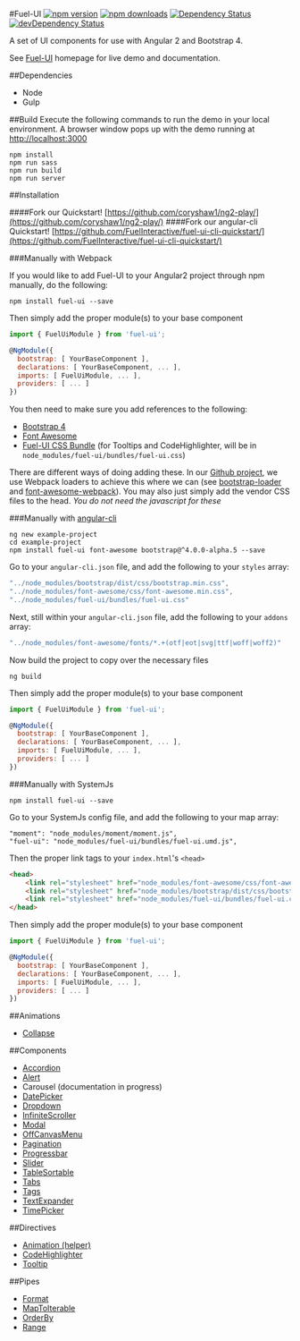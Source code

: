 #Fuel-UI [![npm version](https://badge.fury.io/js/fuel-ui.svg)](https://badge.fury.io/js/fuel-ui) [![npm downloads](https://img.shields.io/npm/dm/fuel-ui.svg)](https://npmjs.org/fuel-ui) [![Dependency Status](https://david-dm.org/fuelinteractive/fuel-ui.svg)](https://david-dm.org/fuelinteractive/fuel-ui) [![devDependency Status](https://david-dm.org/fuelinteractive/fuel-ui/dev-status.svg)](https://david-dm.org/fuelinteractive/fuel-ui#info=devDependencies)

A set of UI components for use with Angular 2 and Bootstrap 4.

See [Fuel-UI](http://fuelinteractive.github.io/fuel-ui/) homepage for live demo and documentation.

##Dependencies
- Node
- Gulp

##Build
Execute the following commands to run the demo in your local environment. A browser window pops up with the demo running at [http://localhost:3000](http://localhost:3000)

```
npm install
npm run sass
npm run build
npm run server
```

##Installation

####Fork our Quickstart! [https://github.com/coryshaw1/ng2-play/](https://github.com/coryshaw1/ng2-play/)
####Fork our angular-cli Quickstart! [https://github.com/FuelInteractive/fuel-ui-cli-quickstart/](https://github.com/FuelInteractive/fuel-ui-cli-quickstart/)

###Manually with Webpack

If you would like to add Fuel-UI to your Angular2 project through npm manually, do the following:

```
npm install fuel-ui --save
```

Then simply add the proper module(s) to your base component
```js
import { FuelUiModule } from 'fuel-ui';

@NgModule({
  bootstrap: [ YourBaseComponent ],
  declarations: [ YourBaseComponent, ... ],
  imports: [ FuelUiModule, ... ],
  providers: [ ... ]
})
```

You then need to make sure you add references to the following:
 * [Bootstrap 4](http://v4-alpha.getbootstrap.com/)
 * [Font Awesome](http://fontawesome.io/)
 * [Fuel-UI CSS Bundle](https://github.com/FuelInteractive/fuel-ui/) (for Tooltips and CodeHighlighter, will be in `node_modules/fuel-ui/bundles/fuel-ui.css`)
 
There are different ways of doing adding these. In our [Github project](https://github.com/FuelInteractive/fuel-ui/), we use Webpack loaders to achieve this where we can (see [bootstrap-loader](https://github.com/shakacode/bootstrap-loader) and [font-awesome-webpack](https://github.com/gowravshekar/font-awesome-webpack)). You may also just simply add the vendor CSS files to the head. *You do not need the javascript for these*

###Manually with [angular-cli](https://github.com/angular/angular-cli)

```
ng new example-project
cd example-project
npm install fuel-ui font-awesome bootstrap@^4.0.0-alpha.5 --save
```
Go to your `angular-cli.json` file, and add the following to your `styles` array:
```js
"../node_modules/bootstrap/dist/css/bootstrap.min.css",
"../node_modules/font-awesome/css/font-awesome.min.css",
"../node_modules/fuel-ui/bundles/fuel-ui.css"
```
Next, still within your `angular-cli.json` file, add the following to your `addons` array:
```js
"../node_modules/font-awesome/fonts/*.+(otf|eot|svg|ttf|woff|woff2)"
```
Now build the project to copy over the necessary files
```
ng build
```
Then simply add the proper module(s) to your base component
```js
import { FuelUiModule } from 'fuel-ui';

@NgModule({
  bootstrap: [ YourBaseComponent ],
  declarations: [ YourBaseComponent, ... ],
  imports: [ FuelUiModule, ... ],
  providers: [ ... ]
})
```

###Manually with SystemJs

```
npm install fuel-ui --save
```
Go to your SystemJs config file, and add the following to your map array:
```
"moment": "node_modules/moment/moment.js",
"fuel-ui": "node_modules/fuel-ui/bundles/fuel-ui.umd.js",
```
Then the proper link tags to your `index.html`'s `<head>`

```html
<head>
    <link rel="stylesheet" href="node_modules/font-awesome/css/font-awesome.min.css" />
    <link rel="stylesheet" href="node_modules/bootstrap/dist/css/bootstrap.min.css" />
    <link rel="stylesheet" href="node_modules/fuel-ui/bundles/fuel-ui.css" />
</head>
```
Then simply add the proper module(s) to your base component
```js
import { FuelUiModule } from 'fuel-ui';

@NgModule({
  bootstrap: [ YourBaseComponent ],
  declarations: [ YourBaseComponent, ... ],
  imports: [ FuelUiModule, ... ],
  providers: [ ... ]
})
```

##Animations
- [Collapse](https://github.com/FuelInteractive/fuel-ui/tree/master/src/animations/Collapse#readme)

##Components
- [Accordion](https://github.com/FuelInteractive/fuel-ui/tree/master/src/components/Accordion#readme)
- [Alert](https://github.com/FuelInteractive/fuel-ui/tree/master/src/components/Alert#readme)
- Carousel (documentation in progress)
- [DatePicker](https://github.com/FuelInteractive/fuel-ui/tree/master/src/components/DatePicker#readme)
- [Dropdown](https://github.com/FuelInteractive/fuel-ui/tree/master/src/components/Dropdown#readme)
- [InfiniteScroller](https://github.com/FuelInteractive/fuel-ui/tree/master/src/components/InfiniteScroller#readme)
- [Modal](https://github.com/FuelInteractive/fuel-ui/tree/master/src/components/Modal#readme)
- [OffCanvasMenu](https://github.com/FuelInteractive/fuel-ui/tree/master/src/components/OffCanvasMenu#readme)
- [Pagination](https://github.com/FuelInteractive/fuel-ui/tree/master/src/components/Pagination#readme)
- [Progressbar](https://github.com/FuelInteractive/fuel-ui/tree/master/src/components/Progress#readme)
- [Slider](https://github.com/FuelInteractive/fuel-ui/tree/master/src/components/Slider#readme)
- [TableSortable](https://github.com/FuelInteractive/fuel-ui/tree/master/src/components/TableSortable#readme)
- [Tabs](https://github.com/FuelInteractive/fuel-ui/tree/master/src/components/Tab#readme)
- [Tags](https://github.com/FuelInteractive/fuel-ui/tree/master/src/components/Tag#readme)
- [TextExpander](https://github.com/FuelInteractive/fuel-ui/tree/master/src/components/TextExpander#readme)
- [TimePicker](https://github.com/FuelInteractive/fuel-ui/tree/master/src/components/TimePicker#readme)

##Directives
- [Animation (helper)](https://github.com/FuelInteractive/fuel-ui/tree/master/src/directives/Animation#readme)
- [CodeHighlighter](https://github.com/FuelInteractive/fuel-ui/tree/master/src/directives/CodeHighlighter#readme)
- [Tooltip](https://github.com/FuelInteractive/fuel-ui/tree/master/src/directives/Tooltip#readme)

##Pipes
- [Format](https://github.com/FuelInteractive/fuel-ui/tree/master/src/pipes/Format#readme)
- [MapToIterable](https://github.com/FuelInteractive/fuel-ui/tree/master/src/pipes/MapToIterable#readme)
- [OrderBy](https://github.com/FuelInteractive/fuel-ui/tree/master/src/pipes/OrderBy#readme)
- [Range](https://github.com/FuelInteractive/fuel-ui/tree/master/src/pipes/Range#readme)
